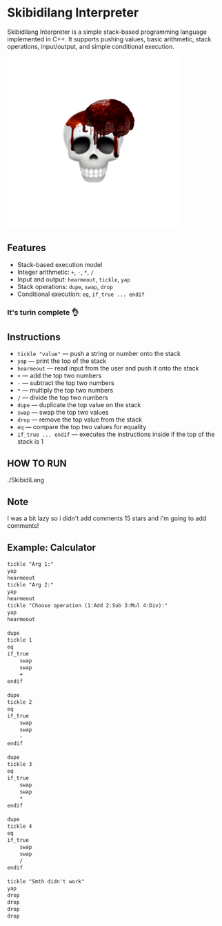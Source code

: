 # Skibidilang Interpreter

Skibidilang Interpreter is a simple stack-based programming language implemented in C++. It supports pushing values, basic arithmetic, stack operations, input/output, and simple conditional execution.

![plot](./res/skibidiicon.png)

## Features

- Stack-based execution model
- Integer arithmetic: `+`, `-`, `*`, `/`
- Input and output: `hearmeout`, `tickle`, `yap`
- Stack operations: `dupe`, `swap`, `drop`
- Conditional execution: `eq`, `if_true ... endif`

### It's turin complete 👌

## Instructions


- `tickle "value"` — push a string or number onto the stack  
- `yap` — print the top of the stack  
- `hearmeout` — read input from the user and push it onto the stack  
- `+` — add the top two numbers  
- `-` — subtract the top two numbers  
- `*` — multiply the top two numbers  
- `/` — divide the top two numbers  
- `dupe` — duplicate the top value on the stack  
- `swap` — swap the top two values  
- `drop` — remove the top value from the stack  
- `eq` — compare the top two values for equality  
- `if_true ... endif` — executes the instructions inside if the top of the stack is 1


 ## HOW TO RUN
 ./SkibidiLang <program>

 ## Note
 I was a bit lazy so i didn't add comments 15 stars and i'm going to add comments!

## Example: Calculator

```text
tickle "Arg 1:"
yap
hearmeout
tickle "Arg 2:"
yap
hearmeout
tickle "Choose operation (1:Add 2:Sub 3:Mul 4:Div):"
yap
hearmeout

dupe
tickle 1
eq
if_true
    swap
    swap
    +
endif

dupe
tickle 2
eq
if_true
    swap
    swap
    -
endif

dupe
tickle 3
eq
if_true
    swap
    swap
    *
endif

dupe
tickle 4
eq
if_true
    swap
    swap
    /
endif

tickle "Smth didn't work"
yap
drop
drop
drop
drop
